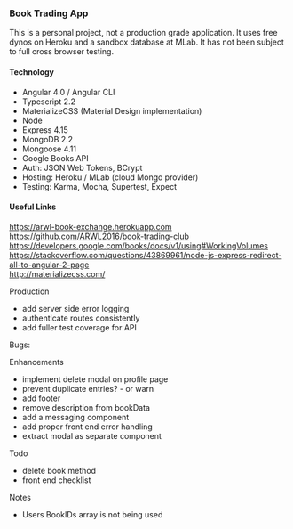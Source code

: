 ### Book Trading App

This is a personal project, not a production grade application. It uses free dynos on Heroku and a sandbox database at MLab. It has not been subject to full cross browser testing. 

#### Technology 
- Angular 4.0 / Angular CLI
- Typescript 2.2 
- MaterializeCSS (Material Design implementation)
- Node
- Express 4.15
- MongoDB 2.2 
- Mongoose 4.11 
- Google Books API
- Auth: JSON Web Tokens, BCrypt
- Hosting: Heroku / MLab (cloud Mongo provider)
- Testing: Karma, Mocha, Supertest, Expect

#### Useful Links
https://arwl-book-exchange.herokuapp.com 
https://github.com/ARWL2016/book-trading-club 
https://developers.google.com/books/docs/v1/using#WorkingVolumes  
https://stackoverflow.com/questions/43869961/node-js-express-redirect-all-to-angular-2-page  
http://materializecss.com/ 

Production
- add server side error logging
- authenticate routes consistently
- add fuller test coverage for API

Bugs: 


Enhancements
- implement delete modal on profile page
- prevent duplicate entries? - or warn
- add footer
- remove description from bookData
- add a messaging component
- add proper front end error handling
- extract modal as separate component

Todo 
- delete book method
- front end checklist


Notes 
- Users BookIDs array is not being used













